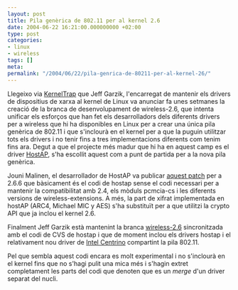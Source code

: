 ```yaml
---
layout: post
title: Pila genèrica de 802.11 per al kernel 2.6
date: 2004-06-22 16:21:00.000000000 +02:00
type: post
categories:
- linux
- wireless
tags: []
meta:
permalink: "/2004/06/22/pila-genrica-de-80211-per-al-kernel-26/"
---
```

Llegeixo via [KernelTrap](http://kerneltrap.org/node/view/3245) que Jeff Garzik, l'encarregat de mantenir els drivers de dispositius de xarxa al kernel de Linux va anunciar fa unes setmanes la creació de la branca de desenvolupament de wireless-2.6, que intenta unificar els esforços que han fet els desarrolladors dels diferents drivers per a wireless que hi ha disponibles en Linux per a crear una única pila genèrica de 802.11 i que s'inclourà en el kernel per a que la puguin utilitzar tots els drivers i no tenir fins a tres implementacions diferents com tenim fins ara. Degut a que el projecte més madur que hi ha en aquest camp es el driver [HostAP](http://hostap.epitest.fi/), s'ha escollit aquest com a punt de partida per a la nova pila genèrica.

Jouni Malinen, el desarrollador de HostAP va publicar [aquest patch](http://hostap.epitest.fi/hostap-linux.tgz) per a 2.6.6 que bàsicament és el codi de hostap sense el codi necessari per a mantenir la compatibilitat amb 2.4, els mòduls pcmcia-cs i les diferents versions de wireless-extensions. A més, la part de xifrat implementada en hostAP (ARC4, Michael MIC y AES) s'ha substituït per a que utilitzi la crypto API que ja inclou el kernel 2.6.

Finalment Jeff Garzik està mantenint la branca [wireless-2.6](http://www.kernel.org/pub/linux/kernel/people/jgarzik/patchkits/2.6/) sincronitzada amb el codi de CVS de hostap i que de moment inclou els drivers hostap i el relativament nou driver de [Intel Centrino](http://ipw2100.sourceforge.net/) compartint la pila 802.11.

Pel que sembla aquest codi encara es molt experimental i no s'inclourà en el kernel fins que no s'hagi pulit una mica més i s'hagin extret completament les parts del codi que denoten que es un _merge_ d'un driver separat del nucli.


